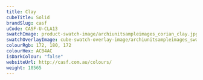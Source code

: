 ```yaml
---
title: Clay
cubeTitle: Solid
brandSlug: casf
uCode: CASF-U-CLA13
swatchImage: product-swatch-image/archiunitsampleimages_corian_clay.jpg
swatchOverlayImage: cube-swatch-overlay-image/archiunitsampleimages_swatch-overlay_corian.png
colourRgb: 172, 180, 172
colourHex: ACB4AC
isDarkColour: "false"
websiteUrl: http://casf.com.au/colours/
weight: 18565
---
```

